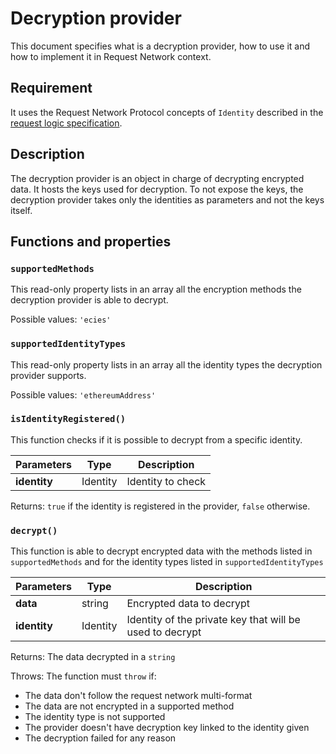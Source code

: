 # Decryption provider

This document specifies what is a decryption provider, how to use it and how to implement it in Request Network context.

## Requirement

It uses the Request Network Protocol concepts of `Identity` described in the [request logic specification](/packages/request-logic/specs/request-logic-specification-v2.0.0.md).

## Description

The decryption provider is an object in charge of decrypting encrypted data.
It hosts the keys used for decryption.
To not expose the keys, the decryption provider takes only the identities as parameters and not the keys itself.

## Functions and properties

### `supportedMethods`

This read-only property lists in an array all the encryption methods the decryption provider is able to decrypt.

Possible values: `'ecies'`

### `supportedIdentityTypes`

This read-only property lists in an array all the identity types the decryption provider supports.

Possible values: `'ethereumAddress'`

### `isIdentityRegistered()`

This function checks if it is possible to decrypt from a specific identity.

| Parameters   | Type     | Description       |
| ------------ | -------- | ----------------- |
| **identity** | Identity | Identity to check |

Returns: `true` if the identity is registered in the provider, `false` otherwise.

### `decrypt()`

This function is able to decrypt encrypted data with the methods listed in `supportedMethods` and for the identity types listed in `supportedIdentityTypes`

| Parameters   | Type     | Description                                              |
| ------------ | -------- | -------------------------------------------------------- |
| **data**     | string   | Encrypted data to decrypt                                |
| **identity** | Identity | Identity of the private key that will be used to decrypt |

Returns: The data decrypted in a `string`

Throws: The function must `throw` if:

- The data don't follow the request network multi-format
- The data are not encrypted in a supported method
- The identity type is not supported
- The provider doesn't have decryption key linked to the identity given
- The decryption failed for any reason
